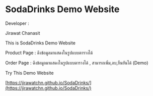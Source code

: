 # SodaDrinks Demo Website

Developer : 

Jirawat Chanasit

This is SodaDrinks Demo Website

Product Page : ดึงข้อมูลมาแสดงในรูปแบบตารางได้

Order Page : ดึงข้อมูลมาแสดงในรูปแบบตารางได้ , สามารถเพิ่ม,ลบ,ยืนยันได้ (Demo)

Try This Demo Website

[https://jirawatchn.github.io/SodaDrinks/](https://jirawatchn.github.io/SodaDrinks/)

